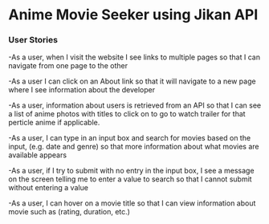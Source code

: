 # Anime Movie Seeker using Jikan API


### User Stories
-As a user, when I visit the website I see links to multiple pages so that I can navigate from one page to the other

-As a user I can click on an About link so that it will navigate to a new page where I see information about the developer

-As a user, information about users is retrieved from an API so that I can see a list of anime photos with titles to click on to go to watch trailer for that perticle anime if applicable.

-As a user, I can type in an input box and search for movies based on the input, (e.g. date and genre) so that more information about what movies are available appears

-As a user, if I try to submit with no entry in the input box, I see a message on the screen telling me to enter a value to search so that I cannot submit without entering a value

-As a user, I can hover on a movie title  so that I can view information about movie such as (rating, duration, etc.)
